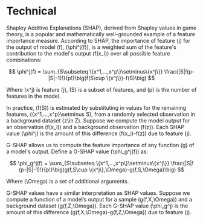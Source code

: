 # Technical

Shapley Additive Explanations (SHAP), derived from Shapley values in game theory, is a popular and mathematically well-grounded example of a feature importance measure. According to SHAP, the importance of feature \(j\) for the output of model \(f\), \(\phi^j(f)\), is a weighted sum of the feature's contribution to the model's output \(f(x_i)\) over all possible feature combinations:

$$
    \phi^j(f) = \sum_{S\subseteq \{x^1,...,x^p\}\setminus\{x^j\}}
        \frac{|S|!(p-|S|-1)!}{p!}\big(f(S\cup \{x^j\})-f(S)\big)
$$

Where \(x^j\) is feature \(j\), \(S\) is a subset of features, and \(p\) is the number of features in the model. 

In practice, \(f(S)\) is estimated by substituting in values for the remaining features, \(\{x^1,…,x^p\}\setminus S\), from a randomly selected observation in a background dataset \(z\in Z\). Suppose we compute the model output for an observation \(f(x_i)\) and a background observation \(f(z)\). Each SHAP value \(\phi^j\) is the amount of this difference \(f(x_i)-f(z)\) due to feature \(j\).

G-SHAP allows us to compute the feature importance of any function \(g\) of a model's output. Define a G-SHAP value \(\phi_g^j(f)\) as:

$$
    \phi_g^j(f) = \sum_{S\subseteq \{x^1,...,x^p\}\setminus\{x^j\}}
        \frac{|S|!(p-|S|-1)!}{p!}\big(g(f,S\cup \{x^j\},\Omega)-g(f,S,\Omega)\big)
$$

Where \(\Omega\) is a set of additional arguments.

G-SHAP values have a similar interpretation as SHAP values. Suppose we compute a function of a model’s output for a sample \(g(f,X,\Omega)\) and a background dataset \(g(f,Z,\Omega)\). Each G-SHAP value \(\phi_g^j\) is the amount of this difference \(g(f,X,\Omega)-g(f,Z,\Omega)\) due to feature \(j\).